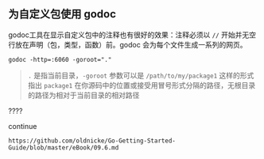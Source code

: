 ## 为自定义包使用 godoc


godoc工具在显示自定义包中的注释也有很好的效果：注释必须以 `//` 开始并无空行放在声明（包，类型，函数）前。godoc 会为每个文件生成一系列的网页。

```shell
godoc -http=:6060 -goroot="."
```

>`.` 是指当前目录，`-goroot` 参数可以是 `/path/to/my/package1` 这样的形式指出 `package1` 在你源码中的位置或接受用冒号形式分隔的路径，无根目录的路径为相对于当前目录的相对路径

????

continue

```url
https://github.com/oldnicke/Go-Getting-Started-Guide/blob/master/eBook/09.6.md
```
